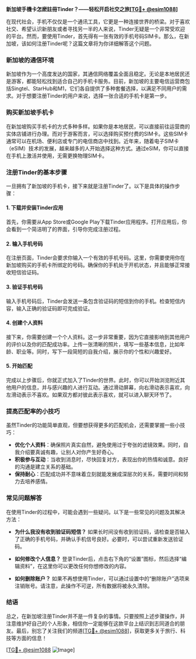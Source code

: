 **新加坡手機卡怎麽註冊Tinder？——轻松开启社交之旅[[TG💪+ @esim1088](https://t.me/s/esim1088)]**

在现代社会，手机不仅仅是一个通讯工具，它更是一种连接世界的桥梁。对于喜欢社交、希望认识新朋友或者寻找另一半的人来说，Tinder无疑是一个非常受欢迎的平台。然而，要使用Tinder，首先得有一张有效的手机号码SIM卡。那么，在新加坡，该如何注册Tinder呢？这篇文章将为你详细解答这个问题。

### 新加坡的通信环境

新加坡作为一个高度发达的国家，其通信网络覆盖全面且稳定。无论是本地居民还是游客，都能轻松找到适合自己的手机卡服务。目前，新加坡的主要电信运营商包括Singtel、StarHub和M1，它们各自提供了多种套餐选择，以满足不同用户的需求。对于想要注册Tinder的用户来说，选择一张合适的手机卡是第一步。

### 购买新加坡手机卡

在新加坡购买手机卡的方式多种多样。如果你是本地居民，可以直接前往运营商的实体店铺进行办理。而对于游客而言，可以选择购买预付费的SIM卡。这些SIM卡通常可以在机场、便利店或专门的电信商店中找到。近年来，随着电子SIM卡（eSIM）技术的发展，越来越多的人开始选择这种方式。通过eSIM，你可以直接在手机上激活并使用，无需更换物理SIM卡。

### 注册Tinder的基本步骤

一旦拥有了新加坡的手机卡，接下来就是注册Tinder了。以下是具体的操作步骤：

#### 1. 下载并安装Tinder应用

首先，你需要从App Store或Google Play下载Tinder应用程序。打开应用后，你会看到一个简洁明了的界面，引导你完成注册过程。

#### 2. 输入手机号码

在注册页面，Tinder会要求你输入一个有效的手机号码。这里，你需要使用你在新加坡购买的手机卡所绑定的号码。确保你的手机处于开机状态，并且能够正常接收短信验证码。

#### 3. 验证手机号码

输入手机号码后，Tinder会发送一条包含验证码的短信到你的手机。检查短信内容，输入正确的验证码即可完成验证。

#### 4. 创建个人资料

接下来，你需要创建一个个人资料。这一步非常重要，因为它直接影响到其他用户的评价以及你的匹配成功率。上传一张清晰的照片，填写一些基本信息，比如年龄、职业等。同时，写下一段简短的自我介绍，展示你的个性和兴趣爱好。

#### 5. 开始匹配

完成以上步骤后，你就正式加入了Tinder的世界。此时，你可以开始浏览附近其他用户的信息，并与感兴趣的人进行互动。通过滑动屏幕，向右滑动表示喜欢，向左滑动表示不喜欢。如果双方都对彼此表示喜欢，就可以进入聊天环节了。

### 提高匹配率的小技巧

虽然Tinder的功能简单直观，但要想获得更多的匹配机会，还需要掌握一些小技巧：

- **优化个人资料**：确保照片真实自然，避免使用过于夸张的滤镜效果。同时，自我介绍要真诚有趣，让别人对你产生好奇心。
- **积极参与互动**：当收到消息时，尽快回复对方，表现出你的热情和诚意。良好的沟通是建立关系的基础。
- **保持耐心**：匹配成功并不意味着立刻就能发展成深层次的关系，需要时间和努力去培养感情。

### 常见问题解答

在使用Tinder的过程中，可能会遇到一些疑问。以下是一些常见的问题及其解决方法：

- **为什么我没有收到验证码短信？**
  如果长时间没有收到验证码，请检查是否输入了正确的手机号码，并确认手机信号良好。必要时，可以尝试重新发送验证码。
  
- **如何修改个人信息？**
  登录Tinder后，点击右下角的“设置”图标，然后选择“编辑资料”，在这里你可以更改任何你想修改的内容。

- **如何删除账户？**
  如果不再想使用Tinder，可以通过设置中的“删除账户”选项来注销账号。请注意，此操作不可逆，所有数据将被永久清除。

### 结语

总之，在新加坡注册Tinder并不是一件复杂的事情。只要按照上述步骤操作，并注意维护好自己的个人形象，相信你一定能够在这款平台上结识到志同道合的朋友。最后，别忘了关注我们的频道[[TG💪+ @esim1088](https://t.me/s/esim1088)]，获取更多关于旅行、科技等方面的信息！

[[TG💪+ @esim1088](https://t.me/s/esim1088) ![Image](https://i.postimg.cc/4NQfJmqS/Snipaste-2025-05-13-00-14-12.png)]